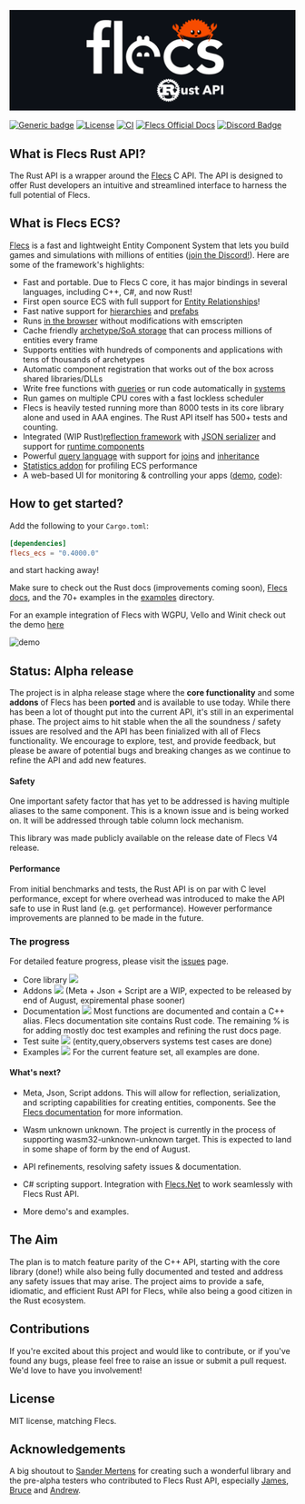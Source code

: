 ![flecs](assets/flecs_rust_logo.png)

[![Generic badge](https://img.shields.io/badge/Flecs_Version-4.0.0-E56717.svg)](https://github.com/SanderMertens/flecs/releases)
[![License](https://badgen.net/pypi/license/pip/)](https://github.com/Indra-db/flecs-ecs-rs/blob/master/LICENSE)
[![CI](https://github.com/indra-db/flecs_ecs_rs/actions/workflows/ci.yml/badge.svg)](https://github.com/indra-db/flecs_ecs_rs/actions/workflows/ci.yml)
[![Flecs Official Docs](https://img.shields.io/badge/Flecs%20C%2FC%2B%2B%20Docs-View-161b22)](https://www.flecs.dev/flecs/md_docs_2Docs.html)
[![Discord Badge](https://img.shields.io/badge/Join%20Flecs%20Discord-5865F2?logo=discord&logoColor=fff&style=flat)](https://discord.gg/jkEZ2jQD6F)

## What is Flecs Rust API?
The Rust API is a wrapper around the [Flecs](https://github.com/SanderMertens/flecs) C API. The API is designed to offer Rust developers an intuitive and streamlined interface to harness the full potential of Flecs. 

## What is Flecs ECS?

[Flecs](https://github.com/SanderMertens/flecs) is a fast and lightweight Entity Component System that lets you build games and simulations with millions of entities ([join the Discord!](https://discord.gg/BEzP5Rgrrp)). Here are some of the framework's highlights:

- Fast and portable. Due to Flecs C core, it has major bindings in several languages, including C++, C#, and now Rust!
- First open source ECS with full support for [Entity Relationships](https://www.flecs.dev/flecs/md_docs_2Relationships.html)!
- Fast native support for [hierarchies](https://www.flecs.dev/flecs/md_docs_2Relationships.html#the-childof-relationship) and [prefabs](https://www.flecs.dev/flecs/md_docs_2Relationships.html#the-isa-relationship)
- Runs [in the browser](https://flecs.dev/city) without modifications with emscripten
- Cache friendly [archetype/SoA storage](https://ajmmertens.medium.com/building-an-ecs-2-archetypes-and-vectorization-fe21690805f9) that can process millions of entities every frame
- Supports entities with hundreds of components and applications with tens of thousands of archetypes
- Automatic component registration that works out of the box across shared libraries/DLLs
- Write free functions with [queries](https://github.com/Indra-db/flecs-ecs-rs/blob/main/flecs_ecs/examples/flecs/queries/query_basics.rs) or run code automatically in [systems](https://github.com/Indra-db/flecs-ecs-rs/blob/main/flecs_ecs/examples/flecs/systems/system_pipeline.rs)
- Run games on multiple CPU cores with a fast lockless scheduler
- Flecs is heavily tested running more than 8000 tests in its core library alone and used in AAA engines. The Rust API itself has 500+ tests and counting.
- Integrated (WIP Rust)[reflection framework](https://www.flecs.dev/flecs/group__c__addons__meta.html) with [JSON serializer](https://github.com/SanderMertens/flecs/tree/master/examples/cpp/reflection/basics_json) and support for [runtime components](https://github.com/SanderMertens/flecs/tree/master/examples/cpp/reflection/runtime_component)
- Powerful [query language](https://github.com/Indra-db/flecs-ecs-rs/tree/main/flecs_ecs/examples/flecs/queries) with support for [joins](https://github.com/Indra-db/flecs-ecs-rs/blob/main/flecs_ecs/examples/flecs/queries/query_setting_variables.rs) and [inheritance](https://github.com/Indra-db/flecs-ecs-rs/blob/main/flecs_ecs/examples/flecs/queries/query_component_inheritance.rs)
- [Statistics addon](https://www.flecs.dev/flecs/group__c__addons__stats.html) for profiling ECS performance
- A web-based UI for monitoring & controlling your apps ([demo](https://flecs.dev/explorer), [code](https://github.com/flecs-hub/explorer)):

## How to get started?

Add the following to your `Cargo.toml`:

```toml
[dependencies]
flecs_ecs = "0.4000.0" 
```

and start hacking away!

Make sure to check out the Rust docs (improvements coming soon), [Flecs docs](https://www.flecs.dev/flecs/md_docs_2Docs.html), and the 70+ examples in the [examples](https://github.com/Indra-db/flecs-ecs-rs/blob/main/flecs_ecs/examples/flecs/) directory.

For an example integration of Flecs with WGPU, Vello and Winit check out the demo [here](https://github.com/james-j-obrien/flecs-wgpu-demo)

<img src="https://github.com/james-j-obrien/flecs-wgpu-demo/assets/30707409/b3b8f2fc-0758-433e-b82b-e3458f61f244" alt="demo" width="300"/>

## Status: Alpha release

The project is in alpha release stage where the **core functionality** and some **addons** of Flecs has been **ported** and is available to use today. While there has been a lot of thought put into the current API, it's still in an experimental phase. The project aims to hit stable when the all the soundness / safety issues are resolved and the API has been finialized with all of Flecs functionality. We encourage to explore, test, and provide feedback, but please be aware of potential bugs and breaking changes as we continue to refine the API and add new features.

#### Safety 

One important safety factor that has yet to be addressed is having multiple aliases to the same component. This is a known issue and is being worked on. It will be addressed through table column lock mechanism.

This library was made publicly available on the release date of Flecs V4 release.

#### Performance

From initial benchmarks and tests, the Rust API is on par with C level performance, except for where overhead was introduced to make the API safe to use in Rust land (e.g. `get` performance). However performance improvements are planned to be made in the future.

### The progress

For detailed feature progress, please visit the [issues](https://github.com/Indra-db/flecs-ecs-rs/issues) page.


- Core library ![](https://geps.dev/progress/100?dangerColor=800000&warningColor=ff9900&successColor=006600)
- Addons ![](https://geps.dev/progress/75?dangerColor=800000&warningColor=ff9900&successColor=006600) (Meta + Json + Script are a WIP, expected to be released by end of August, expiremental phase sooner)
- Documentation ![](https://geps.dev/progress/65?dangerColor=800000&warningColor=ff9900&successColor=006600) Most functions are documented and contain a C++ alias. Flecs documentation site contains Rust code. The remaining % is for adding mostly doc test examples and refining the rust docs page.
- Test suite ![](https://geps.dev/progress/70?dangerColor=800000&warningColor=ff9900&successColor=006600) (entity,query,observers systems test cases are done)
- Examples ![](https://geps.dev/progress/75?dangerColor=800000&warningColor=ff9900&successColor=006600) For the current feature set, all examples are done. 

#### What's next?

* Meta, Json, Script addons. This will allow for reflection, serialization, and scripting capabilities for creating entities, components. See the [Flecs documentation](https://github.com/SanderMertens/flecs/blob/v4/docs/FlecsScript.md) for more information.

* Wasm unknown unknown. The project is currently in the process of supporting wasm32-unknown-unknown target. This is expected to land in some shape of form by the end of August.

* API refinements, resolving safety issues & documentation.

* C# scripting support. Integration with [Flecs.Net](https://github.com/BeanCheeseBurrito/Flecs.NET) to work seamlessly with Flecs Rust API.

* More demo's and examples. 

## The Aim

The plan is to match feature parity of the C++ API, starting with the core library (done!) while also being fully documented and tested and address any safety issues that may arise. The project aims to provide a safe, idiomatic, and efficient Rust API for Flecs, while also being a good citizen in the Rust ecosystem.

## Contributions

If you're excited about this project and would like to contribute, or if you've found any bugs, please feel free to raise an issue or submit a pull request. We'd love to have you involvement!

## License

MIT license, matching Flecs.

## Acknowledgements

A big shoutout to [Sander Mertens](https://github.com/SanderMertens) for creating such a wonderful library and the pre-alpha testers who contributed to Flecs Rust API, especially [James](https://github.com/james-j-obrien), [Bruce](https://github.com/waywardmonkeys) and [Andrew](https://github.com/andrewgazelka). 

